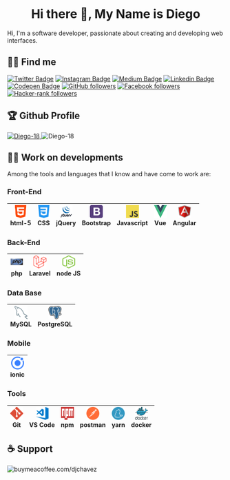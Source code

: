 <h1 align='center'>Hi there 👋, My Name is Diego</h1>
    Hi, I'm a software developer, passionate about creating and developing web interfaces.

## 🕵🏻 Find me

[![Twitter Badge](https://img.shields.io/twitter/url?color=blue&label=Twitter&logo=twitter&style=plastic&url=https%3A%2F%2Ftwitter.com%2Fdjchvz18)](https://twitter.com/djchvz18) 
[![Instagram Badge](https://img.shields.io/twitter/url?color=%23fcaf45&label=Instagram&logo=Instagram&logoColor=%23fcaf45&style=plastic&url=https%3A%2F%2Fwww.instagram.com%2F)](https://www.instagram.com/diego.chavez.dc) 
[![Medium Badge](https://img.shields.io/twitter/url?color=%23fff&label=Medium&logo=Medium&logoColor=%23fff&style=plastic&url=https%3A%2F%2Fdiegochavez18.medium.com%2F)](https://diegochavez18.medium.com) 
[![Linkedin Badge](https://img.shields.io/twitter/url?color=%230e76a8&label=Linkedin&logo=Linkedin&logoColor=%230e76a8&style=plastic&url=https%3A%2F%2Fwww.linkedin.com%2Fin%2Fdiego-jose-chavez-chirinos-9a7034a6%2F)](https://www.linkedin.com/in/diego-jose-chavez-chirinos-9a7034a6/)
[![Codepen Badge](https://img.shields.io/twitter/url?color=%23fff&label=codepen&logo=codepen&logoColor=%23fff&style=plastic&url=https%3A%2F%2Fcodepen.io%2Fdiego-18
        )](https://codepen.io/diego-18)
[![GitHub followers](https://img.shields.io/github/followers/diego-18?color=%23fff&logo=Github&logoColor=%23fff&style=plastic)](https://github.com/Diego-18/?tab=follow)
[![Facebook followers](https://img.shields.io/twitter/url?color=blue&label=facebook&logo=facebook&logoColor=blue&style=plastic&url=https%3A%2F%2Fwww.facebook.com%2Fd.j.c.c.20)](https://www.facebook.com/d.j.c.c.20) 
[![Hacker-rank followers](https://img.shields.io/twitter/url?color=green&label=hackerrank&logo=hackerrank&logoColor=green&style=plastic&url=https%3A%2F%2Fwww.hackerrank.com%2Fingdiegochavez18)](https://www.hackerrank.com/ingdiegochavez18) 

## 🏆 Github Profile 
<a href="https://github.com/ryo-ma/github-profile-trophy">
    <img src="https://github-profile-trophy.vercel.app/?username=Diego-18" alt="Diego-18" />
</a>
<img src="https://github-readme-stats.vercel.app/api/top-langs?username=Diego-18&show_icons=true&locale=en&layout=compact" alt="Diego-18" />

## 👨‍💻 Work on developments

Among the tools and languages that I know and have come to work are:

### Front-End  

<img src="img/logos/html5.svg" alt="html" width="30" height="30"/></br> html-5 | <img src="img/logos/css-3.svg" alt="css" width="30" height="30"/></br>CSS | <img src="img/logos/jquery.svg" alt="jquery" width="30" height="30"/></br> jQuery | <img src="img/logos/bootstrap-4.svg" alt="bootstrap" width="30" height="30"/></br> Bootstrap |  <img src="img/logos/js.svg" alt="js" width="30" height="30"/></br> Javascript | <img src="img/logos/vue.svg" alt="vue" width="30" height="30"/></br> Vue |<img src="img/logos/angular.svg" alt="angular" width="30" height="30"/></br> Angular |
| --------- | --------- | --------- |--------- |--------- |--------- |--------- |

### Back-End

<img src="img/logos/php2.svg" alt="php" width="30" height="30"/> </br> php | <img src="img/logos/laravel.svg" alt="php" width="30" height="30"/> </br> Laravel | <img src="img/logos/nodejs.svg" alt="nodejs" width="30" height="30"/></br> node JS |
| --------- | --------- |--------- |

### Data Base

<img src="img/logos/mysql.svg" alt="mysql" width="30" height="30"/> </br> MySQL | <img src="img/logos/postgresql.svg" alt="postgres" width="30" height="30"/></br>PostgreSQL |
| --------- | --------- |

### Mobile

<img src="img/logos/ionic.svg" alt="ionic" width="30" height="30"/> </br> ionic |
| --------- |

### Tools

<img src="img/logos/git.svg" alt="git" width="30" height="30"/> </br> Git | <img src="img/logos/visualstudio_code.svg" alt="vsc" width="30" height="30"/></br>VS Code | <img src="img/logos/npm.svg" alt="npm" width="30" height="30"/></br> npm |<img src="img/logos/postman.svg" alt="postman" width="30" height="30"/> </br> postman | <img src="img/logos/yarn.svg" alt="yarn" width="30" height="30"/></br>yarn | <img src="img/logos/docker.svg" alt="docker" width="30" height="30"/></br> docker |
| --------- | --------- | --------- | --------- | --------- | --------- |

## ☕ Support
 <a href="https://www.buymeacoffee.com/djchavez"> 
    <img align="left" src="https://cdn.buymeacoffee.com/buttons/v2/default-yellow.png" height="50" width="210" alt="buymeacoffee.com/djchavez " />
 </a>














